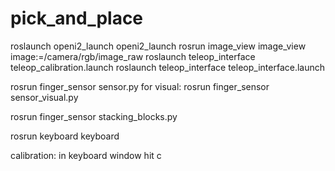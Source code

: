 # pick_and_place

roslaunch openi2_launch openi2_launch
rosrun image_view image_view image:=/camera/rgb/image_raw
roslaunch teleop_interface teleop_calibration.launch
roslaunch teleop_interface teleop_interface.launch

rosrun finger_sensor sensor.py
for visual: rosrun finger_sensor sensor_visual.py

rosrun finger_sensor stacking_blocks.py

rosrun keyboard keyboard

calibration:
in keyboard window hit c

